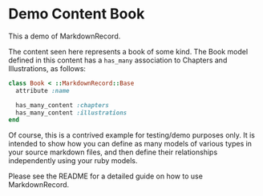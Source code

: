 <!--describe_model
{
  "type": "::Book",
  "id":   1,
  "name": "Demo Content"
}
-->

# Demo Content Book

This a demo of MarkdownRecord.

The content seen here represents a book of some kind. The Book model defined in this content has a `has_many` association to Chapters and Illustrations, as follows:

```ruby
class Book < ::MarkdownRecord::Base
  attribute :name

  has_many_content :chapters
  has_many_content :illustrations
end
```

Of course, this is a contrived example for testing/demo purposes only. It is intended to show how you can define as many models of various types in your source markdown files, and then define their relationships independently using your ruby models.

Please see the README for a detailed guide on how to use MarkdownRecord.

<!--end_describe_model-->
